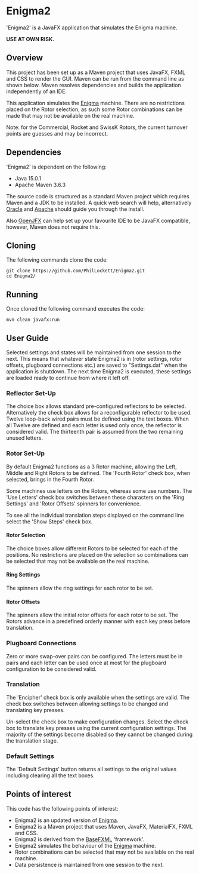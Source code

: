 # Enigma2

'Enigma2' is a JavaFX application that simulates the Enigma machine.

**USE AT OWN RISK.**

## Overview
This project has been set up as a Maven project that uses JavaFX, FXML and 
CSS to render the GUI. Maven can be run from the command line as shown below.
Maven resolves dependencies and builds the application independently of an IDE.

This application simulates the [Enigma](https://en.wikipedia.org/wiki/Enigma_machine)
machine. There are no restrictions placed on the Rotor selection, as such some 
Rotor combinations can be made that may not be available on the real machine.

Note: for the Commercial, Rocket and SwissK Rotors, the current turnover points 
are guesses and may be incorrect.

## Dependencies
'Enigma2' is dependent on the following:

  * Java 15.0.1
  * Apache Maven 3.6.3

The source code is structured as a standard Maven project which requires Maven 
and a JDK to be installed. A quick web search will help, alternatively
[Oracle](https://www.java.com/en/download/) and 
[Apache](https://maven.apache.org/install.html) should guide you through the
install.

Also [OpenJFX](https://openjfx.io/openjfx-docs/) can help set up your 
favourite IDE to be JavaFX compatible, however, Maven does not require this.

## Cloning
The following commands clone the code:

	git clone https://github.com/PhilLockett/Enigma2.git
	cd Enigma2/

## Running
Once cloned the following command executes the code:

	mvn clean javafx:run

## User Guide
Selected settings and states will be maintained from one session to the next.
This means that whatever state Enigma2 is in (rotor settings, rotor offsets, 
plugboard connections etc.) are saved to "Settings.dat" when the application 
is shutdown. The next time Enigma2 is executed, these settings are loaded ready 
to continue from where it left off.

### Reflector Set-Up
The choice box allows standard pre-configured reflectors to be selected. 
Alternatively the check box allows for a reconfigurable reflector to be used.
Twelve loop-back wired pairs must be defined using the text boxes. When all 
Twelve are defined and each letter is used only once, the reflector is 
considered valid. The thirteenth pair is assumed from the two remaining 
unused letters.

### Rotor Set-Up
By default Enigma2 functions as a 3 Rotor machine, allowing the Left, Middle 
and Right Rotors to be defined. The 'Fourth Rotor' check box, when selected, 
brings in the Fourth Rotor.

Some machines use letters on the Rotors, whereas some use numbers. The 'Use 
Letters' check box switches between these characters on the 'Ring Settings'
and 'Rotor Offsets' spinners for convenience.

To see all the individual translation steps displayed on the command line
select the 'Show Steps' check box.

#### Rotor Selection
The choice boxes allow different Rotors to be selected for each of the 
positions. No restrictions are placed on the selection so combinations 
can be selected that may not be available on the real machine.

#### Ring Settings
The spinners allow the ring settings for each rotor to be set.

#### Rotor Offsets
The spinners allow the initial rotor offsets for each rotor to be set. The
Rotors advance in a predefined orderly manner with each key press before 
translation.

### Plugboard Connections
Zero or more swap-over pairs can be configured. The letters must be in pairs 
and each letter can be used once at most for the plugboard configuration to be 
considered valid.

### Translation
The 'Encipher' check box is only available when the settings are valid. 
The check box switches between allowing settings to be changed and translating 
key presses.

Un-select the check box to make configuration changes.
Select the check box to translate key presses using the current configuration 
settings.
The majority of the settings become disabled so they cannot be changed during 
the translation stage.

### Default Settings
The 'Default Settings' button returns all settings to the original values 
including clearing all the text boxes.

## Points of interest
This code has the following points of interest:

  * Enigma2 is an updated version of [Enigma](https://github.com/PhilLockett/Enigma).
  * Enigma2 is a Maven project that uses Maven, JavaFX, MaterialFX, FXML and CSS.
  * Enigma2 is derived from the [BaseFXML](https://github.com/PhilLockett/BaseFXML) 'framework'.
  * Enigma2 simulates the behaviour of the [Enigma](https://en.wikipedia.org/wiki/Enigma_machine) machine.
  * Rotor combinations can be selected that may not be available on the real machine.
  * Data persistence is maintained from one session to the next.
